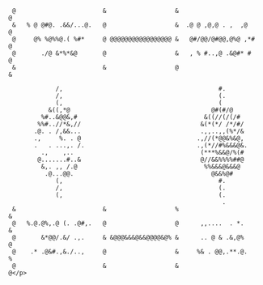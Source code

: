 <p style="text-align: center;">                                                                                
                                                                                
     @                        &                   &                        @    
     &   % @ @#@. .&&/...@.   @                   &  .@ @ ,@,@ . ,  ,@     @    
     @     @% %@%%@.( %#*     @ @@@@@@@@@@@@@@@@@ &   @#/@@/@#@@,@%@ ,*#   @    
     @       ./@ &*%*&@       @                   &   , % #..,@ .&@#* #    @    
     &                        &                   @                        &    
                                                                                
                 /,                                           #.                
                 /,                                           (.                
                 (,                                           (                 
               &((,*@                                       @#(#/@              
             %#..&@@&,#                                   &((//(/(/#            
            %%#..//*&,//                                 &(*(*/ /*/#/           
           .@. . /,&&...                                 .,,..,,(%*/&           
           .,     %. . @                                .,//(*@@&%&@,           
           .   . ...,. /.                               .,(*//#%&&&@&.          
             .,    ,..                                   (***%&&@/%(#           
            @.......#..&                                 @//&&%%%%##@           
             &,. ,, /.@                                   %%&&&@&&&@            
              .@...@@.                                      @&&%@#              
                 (,                                           #.                
                 /,                                           (.                
                 (,                                           (.                
                                                               .                
     &                        &                   %                        &    
     @   %.@.@%,.@ (. .@#,.   @                   @      ,,....  . *.      &    
     @       &*@@/.&/ .,.     & &@@@&&&@&&@@@@&@% &      .. @ & .&,@%      @    
     @    .* .@&#.,&./..,     @                   &     %& . @@,.**.@.     %    
     @                        &                   &                        @</p>
